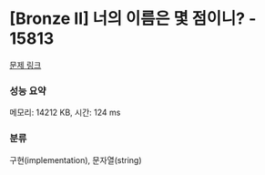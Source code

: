 # [Bronze II] 너의 이름은 몇 점이니? - 15813 

[문제 링크](https://www.acmicpc.net/problem/15813) 

### 성능 요약

메모리: 14212 KB, 시간: 124 ms

### 분류

구현(implementation), 문자열(string)

